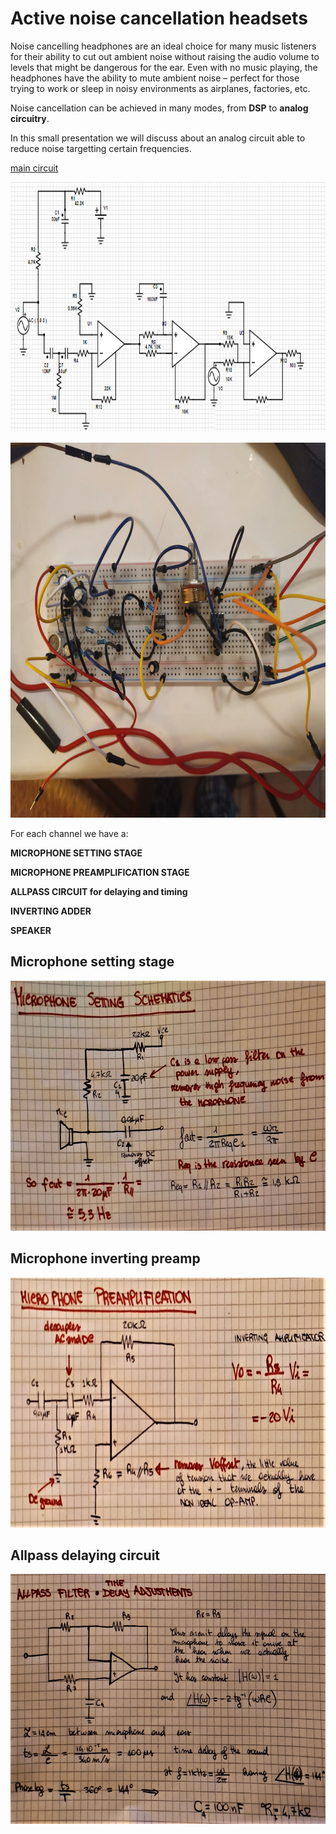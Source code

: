 # Active noise cancellation headsets

Noise cancelling headphones are an ideal choice for many music listeners for their ability to cut out ambient noise without raising the audio volume to levels that might be dangerous for the ear. Even with no music playing, the headphones have the ability to mute ambient noise – perfect for those trying to work or sleep in noisy environments as airplanes, factories, etc.

Noise cancellation can be achieved in many modes, from **DSP** to **analog circuitry**.

In this small presentation we will discuss about an analog circuit able to reduce noise targetting certain frequencies.

[main circuit](https://www.partsim.com/simulator#266711)

<p align ="center" > <img width =700" height ="400" src = "/schematic.png"> </p>
<p align ="center" > <img width ="900" height ="600" src = "/circuit.jpg"> </p>

For each channel we have a:

**MICROPHONE SETTING STAGE**

**MICROPHONE PREAMPLIFICATION STAGE**

**ALLPASS CIRCUIT for delaying and timing**

**INVERTING ADDER**

**SPEAKER**

## Microphone setting stage
<p align ="center" > <img width =700" height ="400" src = "/schematic0.png"> </p>
  
## Microphone inverting preamp
<p align ="center" > <img width =700" height ="400" src = "/schematic1.png"> </p>

## Allpass delaying circuit
<p align ="center" > <img width =700" height ="400" src = "/schematic2.png"> </p>


